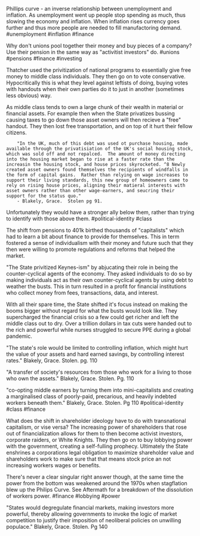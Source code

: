 Phillips curve - an inverse relationship between unemployment and inflation.
As unemployment went up people stop spending as much, thus slowing the economy and inflation.  When inflation rises currency goes further and thus more people are needed to fill manufactoring demand.
#unemployment #inflation #finance

Why don't unions pool together their money and buy pieces of a company?  Use their pension in the same way as "activitist investors" do.
#unions #pensions #finance #investing


Thatcher used the privitization of national programs to essentially give free money to middle class individuals.  They then go on to vote conservative.  Hypocritically this is what they level against leftists of doing, buying votes with handouts when their own parties do it to just in another (sometimes less obvious) way.

As middle class tends to own a large chunk of their wealth in material or financial assets.  For example then when the State privatizes bussing causing taxes to go down those asset owners will then recieve a "free" handout.  They then lost free transportation, and on top of it hurt their fellow citizens.

		"In the UK, much of this debt was used ot purchase housing, made available through the privatisiation of the UK's social housing stock, which was sold off and not repalced.  The amount of money directing into the housing market began to rise at a faster rate than the increasin the housing stock, and house prices skyrocketed. ^8 Newly created asset owners found themselves the recipients of windfalls in the form of capital gains.  Rather than relying on wage increases to support their living standards, this new group of homeowners came to rely on rising house prices, aligning their matieral interests with asset owners rather than other wage-earners, and seucring their support for the status quo."
		- Blakely, Grace.  Stolen pg 91.

Unfortunately they would have a stronger ally below them, rather than trying to identify with those above them.
#political-identity #class


The shift from pensions to 401k birthed thousands of "capitalists" which had to learn a bit about finance to provide for themselves.  This in term fostered a sense of individualism with their money and future such that they then were willing to promote regulations and reforms that helped the market. 

"The State privitized Keynes-ism" by abjucating their role in being the counter-cyclical agents of the economy.   They asked individuals to do so
by making individuals act as their own counter-cyclical agents by using debt to weather the busts.  This in turn resulted in a profit for financial institutions who collect money from fees, transactions, data, and interest.

With all their spare time, the State shifted it's focus instead on making the booms bigger without regard for what the busts would look like.  They supercharged the financial crisis so a few could get richer and left the middle class out to dry.  Over a trillion dollars in tax cuts were handed out to the rich and powerful while nurses struggled to secure PPE during a global pandemic.

"The state's role would be limited to controlling inflation, which might hurt the value of your assets and hard earned savings, by controlling interest rates."
Blakely, Grace.  Stolen. pg. 110

"A transfer of society's resources from those who work for a living to those who own the assets."
Blakely, Grace.  Stolen.  Pg. 110

"co-opting middle earners by turning them into mini-capitalists and creating a marginalised class of poorly-paid, precarious, and heavily indebted workers beneath them."
Blakely, Grace.  Stolen.  Pg 110
#political-identity  #class #finance 


What does the shift in shareholder ideology have to do with transnational capitalism, or vise versa?  The increasing power of shareholders that rose out of financialization allows for them to then become activist investors, corporate raiders, or White Knights.  They then go on to buy lobbying power with the government, creating a self-fulling prophecy.  Ultimately the State enshrines a corporations legal obligation to maximize shareholder value and shareholders work to make sure that that means stock price an not increasing workers wages or benefits.

There's never a clear singular right answer though, at the same time the power from the bottom was weakened around the 1970s when stagflation blew up the Philips Curve.  See Aftermath for a breakdown of the dissolution of workers power.
#finance #lobbying #power


"States would degregulate financial markets, making investors more powerful, thereby allowing governments to invoke the logic of market competition to justify their imposition of neoliberal policies on unwilling populace."
Blakely, Grace.  Stolen.  Pg 140

